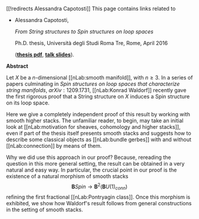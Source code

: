 [[!redirects Alessandra Capotosti]]
This page contains links related to

* Alessandra Capotosti,

  _From String structures to Spin structures on loop spaces_

  Ph.D. thesis, Universit&agrave; degli Studi Roma Tre, Rome, April 2016

  (**[thesis pdf](https://www.dropbox.com/s/oe9jkafcm8d4agl/Ph.D.Thesis_2016_A.Capotosti.pdf?dl=0)**, **[talk slides](https://www.dropbox.com/s/9xu5opee2f1kltd/Presentation.pdf?dl=0)**).



**Abstract**

 Let $X$ be a $n$-dimensional [[nLab:smooth manifold]], with $n \geq 3$. In a series of papers culminating in _Spin structures on loop spaces that characterize string manifolds_, ${arXiv:1209.1731}$, [[nLab:Konrad Waldorf]] recently gave the first rigorous proof that a String structure on $X$ induces a Spin structure on its loop space.

 Here we give a completely independent proof of this result by working with smooth higher stacks. The unfamiliar reader, to begin, may take an initial look at [[nLab:motivation for sheaves, cohomology and higher stacks]], even if part of the thesis itself presents smooth stacks and suggests how to describe some classical objects as [[nLab:bundle gerbes]] with and without [[nLab:connection]] by means of them.

 Why we did use this approach in our proof? Because, rereading the question in this more general setting, the result can be obtained in a very natural and easy way. In particular, the crucial point in our proof is the existence of a natural morphism of smooth stacks 
$$
\mathbf{B}Spin \rightarrow {\mathbf{B}}^2({\mathbf{B}}U(1)_{conn})
$$
refining the first fractional [[nLab:Pontryagin class]]. Once this morphism is exhibited, we show how Waldorf's result follows from general constructions in the setting of smooth stacks.

